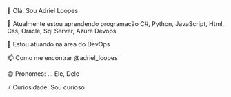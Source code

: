 👋 Olá, Sou Adriel Loopes

🌱 Atualmente estou aprendendo programação C#, Python, JavaScript, Html, Css, Oracle, Sql Server, Azure Devops

💞️ Estou atuando na área do DevOps

📫 Como me encontrar @adriel_loopes

😄 Pronomes: ... Ele, Dele

⚡ Curiosidade: Sou curioso

<!---
adriel-loopes/adriel-loopes is a ✨ special ✨ repository because its `README.md` (this file) appears on your GitHub profile.
You can click the Preview link to take a look at your changes.
--->
